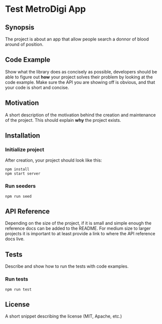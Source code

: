 # Test MetroDigi App

## Synopsis

The project is about an app that allow people search a donnor of blood around of position.

## Code Example

Show what the library does as concisely as possible, developers should be able to figure out **how** your project solves their problem by looking at the code example. Make sure the API you are showing off is obvious, and that your code is short and concise.

## Motivation

A short description of the motivation behind the creation and maintenance of the project. This should explain **why** the project exists.

## Installation

### Initialize project

After creation, your project should look like this:

```
npm install
npm start server
```

### Run seeders

```
npm run seed
```

## API Reference

Depending on the size of the project, if it is small and simple enough the reference docs can be added to the README. For medium size to larger projects it is important to at least provide a link to where the API reference docs live.

## Tests

Describe and show how to run the tests with code examples.

### Run tests

```
npm run test
```

## License

A short snippet describing the license (MIT, Apache, etc.)



